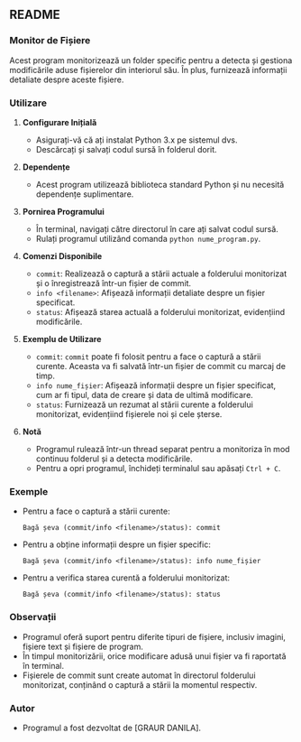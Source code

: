 
## README

### Monitor de Fișiere

Acest program monitorizează un folder specific pentru a detecta și gestiona modificările aduse fișierelor din interiorul său. În plus, furnizează informații detaliate despre aceste fișiere.

### Utilizare

1. **Configurare Inițială**

    - Asigurați-vă că ați instalat Python 3.x pe sistemul dvs.
    - Descărcați și salvați codul sursă în folderul dorit.

2. **Dependențe**

    - Acest program utilizează biblioteca standard Python și nu necesită dependențe suplimentare.

3. **Pornirea Programului**

    - În terminal, navigați către directorul în care ați salvat codul sursă.
    - Rulați programul utilizând comanda `python nume_program.py`.

4. **Comenzi Disponibile**

    - `commit`: Realizează o captură a stării actuale a folderului monitorizat și o înregistrează într-un fișier de commit.
    - `info <filename>`: Afișează informații detaliate despre un fișier specificat.
    - `status`: Afișează starea actuală a folderului monitorizat, evidențiind modificările.

5. **Exemplu de Utilizare**

    - `commit`: `commit` poate fi folosit pentru a face o captură a stării curente. Aceasta va fi salvată într-un fișier de commit cu marcaj de timp.
    - `info nume_fișier`: Afișează informații despre un fișier specificat, cum ar fi tipul, data de creare și data de ultimă modificare.
    - `status`: Furnizează un rezumat al stării curente a folderului monitorizat, evidențiind fișierele noi și cele șterse.

6. **Notă**

    - Programul rulează într-un thread separat pentru a monitoriza în mod continuu folderul și a detecta modificările.
    - Pentru a opri programul, închideți terminalul sau apăsați `Ctrl + C`.

### Exemple

- Pentru a face o captură a stării curente:
    ```
    Bagă șeva (commit/info <filename>/status): commit
    ```

- Pentru a obține informații despre un fișier specific:
    ```
    Bagă șeva (commit/info <filename>/status): info nume_fișier
    ```

- Pentru a verifica starea curentă a folderului monitorizat:
    ```
    Bagă șeva (commit/info <filename>/status): status
    ```

### Observații

- Programul oferă suport pentru diferite tipuri de fișiere, inclusiv imagini, fișiere text și fișiere de program.
- În timpul monitorizării, orice modificare adusă unui fișier va fi raportată în terminal.
- Fișierele de commit sunt create automat în directorul folderului monitorizat, conținând o captură a stării la momentul respectiv.

### Autor

- Programul a fost dezvoltat de [GRAUR DANILA].
